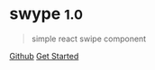 # swype <small>1.0</small>

> simple react swipe component

[<i class="fab fa-github"></i>  Github](https://github.com/tool3/swype)
[Get Started](/#swype)

